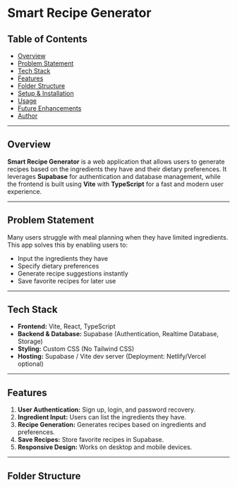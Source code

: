 # Smart Recipe Generator

## Table of Contents
- [Overview](#overview)
- [Problem Statement](#problem-statement)
- [Tech Stack](#tech-stack)
- [Features](#features)
- [Folder Structure](#folder-structure)
- [Setup & Installation](#setup--installation)
- [Usage](#usage)
- [Future Enhancements](#future-enhancements)
- [Author](#author)

---

## Overview
**Smart Recipe Generator** is a web application that allows users to generate recipes based on the ingredients they have and their dietary preferences. It leverages **Supabase** for authentication and database management, while the frontend is built using **Vite** with **TypeScript** for a fast and modern user experience.

---

## Problem Statement
Many users struggle with meal planning when they have limited ingredients.  
This app solves this by enabling users to:
- Input the ingredients they have
- Specify dietary preferences
- Generate recipe suggestions instantly
- Save favorite recipes for later use

---

## Tech Stack
- **Frontend:** Vite, React, TypeScript  
- **Backend & Database:** Supabase (Authentication, Realtime Database, Storage)  
- **Styling:** Custom CSS (No Tailwind CSS)  
- **Hosting:** Supabase / Vite dev server (Deployment: Netlify/Vercel optional)  

---

## Features
1. **User Authentication:** Sign up, login, and password recovery.  
2. **Ingredient Input:** Users can list the ingredients they have.  
3. **Recipe Generation:** Generates recipes based on ingredients and preferences.  
4. **Save Recipes:** Store favorite recipes in Supabase.  
5. **Responsive Design:** Works on desktop and mobile devices.

---

## Folder Structure
